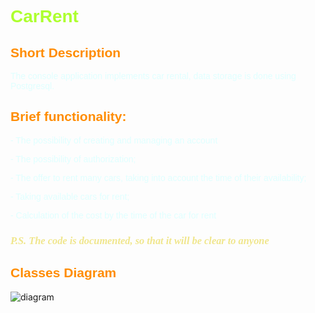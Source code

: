 <h1 style="color: greenyellow; font-family: 'Century Gothic', sans-serif"> CarRent</h1>
<h2 style="color: darkorange; font-family: 'Century Gothic', sans-serif"> Short Description </h2>
<p style="color: lightcyan; font-family: 'Century Gothic', sans-serif"> The console application implements car rental, data storage is done using Postgresql. </p>
<h2 style="color: darkorange; font-family: 'Century Gothic', sans-serif"> Brief functionality: </h2>
<p style="color: lightcyan; font-family: 'Century Gothic', sans-serif"> - The possibility of creating and managing an account </p>
<p style="color: lightcyan; font-family: 'Century Gothic', sans-serif"> - The possibility of authorization; </p>
<p style="color: lightcyan; font-family: 'Century Gothic', sans-serif"> - The offer to rent many cars, taking into account the time of their availability; </p>
<p style="color: lightcyan; font-family: 'Century Gothic', sans-serif"> - Taking available cars for rent; </p>
<p style="color: lightcyan; font-family: 'Century Gothic', sans-serif"> - Calculation of the cost by the time of the car for rent </p>
<h3 style="color: khaki ; font-family: 'Century Gothic', cursive; font-style: italic"> P.S. The code is documented, so that it will be clear to anyone </h3>
<h2 style="color: darkorange; font-family: 'Century Gothic', sans-serif"> Classes Diagram </h2>

![diagram](https://user-images.githubusercontent.com/99547319/235306032-8d308d50-bb46-40aa-89ea-f9bb2a12f319.png)
